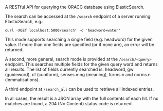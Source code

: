 A RESTful API for querying the ORACC database using ElasticSearch.

The search can be accessed at the `/search` endpoint of a server running
ElasticSearch, e.g.:

```curl -XGET localhost:5000/search' -d 'headword=water'```

This mode supports searching a single field (e.g. headword) for the given value.
If more than one fields are specified (or if none are), an error will be
returned.

A second, more general, search mode is provided at the `/search/<query>`
endpoint. This searches multiple fields for the given query word and returns all
results. The list of fields currently searched is: headword, gw (guideword), cf
(cuniform), senses.mng (meaning), forms.n and norms.n (lemmatisations).

A third endpoint at `/search_all` can be used to retrieve all indexed entries.

In all cases, the result is a JSON array with the full contents of each hit. If
no matches are found, a 204 (No Content) status code is returned.
